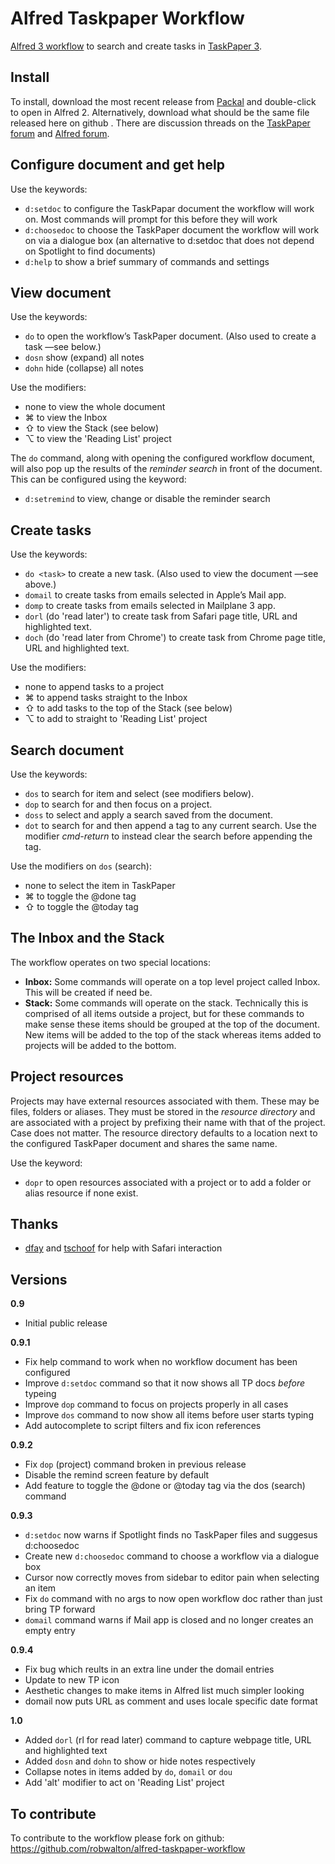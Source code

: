 # Alfred Taskpaper Workflow

[Alfred 3 workflow](https://www.alfredapp.com/workflows/) to search and create tasks in [TaskPaper 3](https://www.taskpaper.com).

## Install
To install, download the most recent release from [Packal](http://www.packal.org/workflow/taskpaper) and double-click to open in Alfred 2. Alternatively, download what should be the same file released here on github . There are discussion threads on the [TaskPaper forum](http://support.hogbaysoftware.com/t/alfred-2-workflow-for-taskpaper-3/2481) and [Alfred forum](http://www.alfredforum.com/topic/9605-taskpaper3-workflow-for-alfred/).

## Configure document and get help
Use the keywords:
- `d:setdoc` to configure the TaskPapar document the workflow will work on. Most commands will prompt for this before they will work
- `d:choosedoc` to choose the TaskPaper document the workflow will work on via a dialogue box (an alternative to d:setdoc that does not depend on Spotlight to find documents)
- `d:help` to show a brief summary of commands and settings

## View document
Use the keywords:
- `do` to open the workflow’s TaskPaper document. (Also used to create a task —see below.)
- `dosn` show (expand) all notes
- `dohn` hide (collapse) all notes

Use the modifiers:
- none to view the whole document
- ⌘ to view the Inbox
- ⇧ to view the Stack (see below)
- ⌥ to view the 'Reading List' project

The `do` command, along with opening the configured workflow document, will also pop up the results of the _reminder search_ in front of the document. This can be configured using the keyword:
- `d:setremind` to view, change or disable the reminder search

## Create tasks
Use the keywords:
- `do <task>` to create a new task. (Also used to view the document —see above.)
- `domail` to create tasks from emails selected in Apple’s Mail app.
- `domp` to create tasks from emails selected in Mailplane 3 app.
- `dorl` (do 'read later') to create task from Safari page title, URL and highlighted text.
- `doch` (do 'read later from Chrome') to create task from Chrome page title, URL and highlighted text.

Use the modifiers:
- none to append tasks to a project
- ⌘  to append tasks straight to the Inbox
- ⇧ to add tasks to the top of the Stack (see below)
- ⌥ to add to straight to 'Reading List' project

## Search document
Use the keywords:
- `dos` to search for item and select (see modifiers below).
- `dop` to search for and then focus on a project.
- `doss` to select and apply a search saved from the document.
- `dot` to search for and then append a tag to any current search. Use the modifier _cmd-return_ to instead clear the search before appending the tag.

Use the modifiers on `dos` (search):
- none to select the item in TaskPaper
- ⌘ to toggle the @done tag
- ⇧ to toggle the @today tag

## The Inbox and the Stack
The workflow operates on two special locations:

- **Inbox:** Some commands will operate on a top level project called Inbox. This will be created if need be.
- **Stack:** Some commands will operate on the stack. Technically this is comprised of all items outside a project, but for these commands to make sense these items should be grouped at the top of the document. New items will be added to the top of the stack whereas items added to projects will be added to the bottom.

## Project resources
Projects may have external resources associated with them. These may be files, folders or aliases. They must be stored in the _resource directory_ and are associated with a project by prefixing their name with that of the project. Case does not matter. The resource directory defaults to a location next to the configured TaskPaper document and shares the same name.

Use the keyword:

- `dopr` to open resources associated with a project or to add a folder or alias resource if none exist.

## Thanks
- [dfay](https://www.alfredforum.com/profile/3468-dfay/) and [tschoof](https://www.alfredforum.com/profile/3854-tschoof/) for help with Safari interaction


## Versions
**0.9**
- Initial public release

**0.9.1**
- Fix help command to work when no workflow document has been configured
- Improve `d:setdoc` command so that it now shows all TP docs *before* typeing
- Improve `dop` command to focus on projects properly in all cases
- Improve `dos` command to now show all items before user starts typing
- Add autocomplete to script filters and fix icon references

**0.9.2**
- Fix `dop` (project) command broken in previous release
- Disable the remind screen feature by default
- Add feature to toggle the @done or @today tag via the dos (search) command

**0.9.3**
- `d:setdoc` now warns if Spotlight finds no TaskPaper files and suggesus d:choosedoc
- Create new `d:choosedoc` command to choose a workflow via a dialogue box
- Cursor now correctly moves from sidebar to editor pain when selecting an item
- Fix `do` command with no args to now open workflow doc rather than just bring TP forward
- `domail` command warns if Mail app is closed and no longer creates an empty entry

**0.9.4**
- Fix bug which reults in an extra line under the domail entries
- Update to new TP icon
- Aesthetic changes to make items in Alfred list much simpler looking
- domail now puts URL as comment and uses locale specific date format

**1.0**
- Added `dorl` (rl for read later) command to capture webpage title, URL and highlighted text
- Added `dosn` and `dohn` to show or hide notes respectively
- Collapse notes in items added by `do`, `domail` or `dou`
- Add 'alt' modifier to act on 'Reading List' project

## To contribute
To contribute to the workflow please fork on github: https://github.com/robwalton/alfred-taskpaper-workflow
